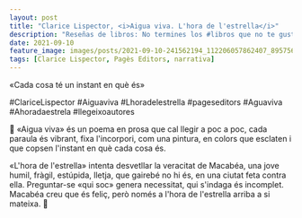```yaml
---
layout: post
title: "Clarice Lispector, <i>Aigua viva. L'hora de l'estrella</i>"
description: "Reseñas de libros: No termines los #libros que no te gustan. I els #llibres que t'agraden llegeix-los tants cops com calgui."
date: 2021-09-10
feature_image: images/posts/2021-09-10-241562194_112206057862407_8957563552722167552_n_17899492610272228.jpg
tags: [Clarice Lispector, Pagès Editors, narrativa]
---
```


«Cada cosa té un instant en què és»
<!--more-->

#ClariceLispector #Aiguaviva #Lhoradelestrella #pageseditors #Aguaviva #Ahoradaestrela #llegeixoautores

🌠 «Aigua viva» és un poema en prosa que cal llegir a poc a poc, cada paraula és vibrant, fixa l'incorpori, com una pintura, en colors que esclaten i que copsen l'instant en què cada cosa és.

«L'hora de l'estrella» intenta desvetllar la veracitat de Macabéa, una jove humil, fràgil, estúpida, lletja, que gairebé no hi és, en una ciutat feta contra ella. Preguntar-se «qui soc» genera necessitat, qui s'indaga és incomplet. Macabéa creu que és feliç, però només a l'hora de l'estrella arriba a si mateixa. 🌠
